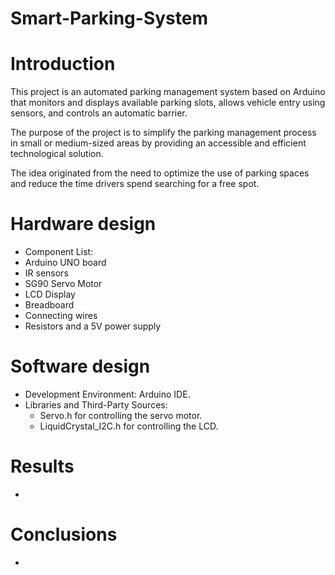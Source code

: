 # Smart-Parking-System

# Introduction
This project is an automated parking management system based on Arduino that monitors and displays available parking slots, allows vehicle entry using sensors, and controls an automatic barrier.

The purpose of the project is to simplify the parking management process in small or medium-sized areas by providing an accessible and efficient technological solution.

The idea originated from the need to optimize the use of parking spaces and reduce the time drivers spend searching for a free spot.

# Hardware design
 - Component List:
 - Arduino UNO board
 - IR sensors
 - SG90 Servo Motor
 - LCD Display
 - Breadboard
 - Connecting wires
 - Resistors and a 5V power supply

# Software design
 - Development Environment: Arduino IDE.
 - Libraries and Third-Party Sources:
    - Servo.h for controlling the servo motor.
    - LiquidCrystal_I2C.h for controlling the LCD.

# Results
-

# Conclusions
-

